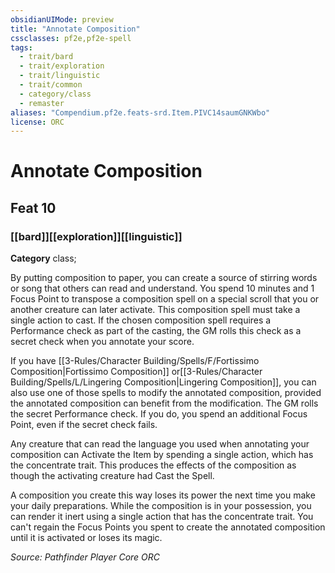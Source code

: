 ```yaml
---
obsidianUIMode: preview
title: "Annotate Composition"
cssclasses: pf2e,pf2e-spell
tags:
  - trait/bard
  - trait/exploration
  - trait/linguistic
  - trait/common
  - category/class
  - remaster
aliases: "Compendium.pf2e.feats-srd.Item.PIVC14saumGNKWbo"
license: ORC
---
```

# Annotate Composition
## Feat 10
### [[bard]][[exploration]][[linguistic]]

**Category** class; 




By putting composition to paper, you can create a source of stirring words or song that others can read and understand. You spend 10 minutes and 1 Focus Point to transpose a composition spell on a special scroll that you or another creature can later activate. This composition spell must take a single action to cast. If the chosen composition spell requires a Performance check as part of the casting, the GM rolls this check as a secret check when you annotate your score.

If you have [[3-Rules/Character Building/Spells/F/Fortissimo Composition|Fortissimo Composition]] or[[3-Rules/Character Building/Spells/L/Lingering Composition|Lingering Composition]], you can also use one of those spells to modify the annotated composition, provided the annotated composition can benefit from the modification. The GM rolls the secret Performance check. If you do, you spend an additional Focus Point, even if the secret check fails.

Any creature that can read the language you used when annotating your composition can Activate the Item by spending a single action, which has the concentrate trait. This produces the effects of the composition as though the activating creature had Cast the Spell.

A composition you create this way loses its power the next time you make your daily preparations. While the composition is in your possession, you can render it inert using a single action that has the concentrate trait. You can't regain the Focus Points you spent to create the annotated composition until it is activated or loses its magic.

*Source: Pathfinder Player Core*
*ORC*